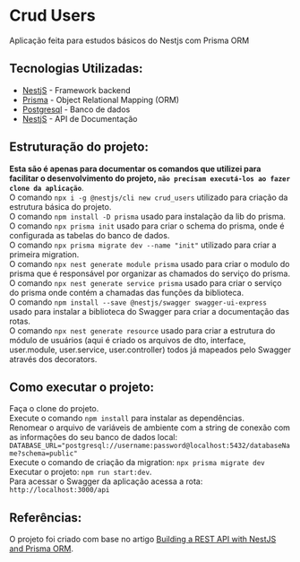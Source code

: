 # Crud Users
Aplicação feita para estudos básicos do Nestjs com Prisma ORM

## Tecnologias Utilizadas:
- [NestjS]('https://nestjs.com/') - Framework backend
- [Prisma]('https://www.prisma.io/') - Object Relational Mapping (ORM)
- [Postgresql]('https://www.postgresql.org/') - Banco de dados
- [NestjS]('https://swagger.io/') - API de Documentação

## Estruturação do projeto:
**Esta são é apenas para documentar os comandos que utilizei para facilitar o desenvolvimento do projeto, ```não precisam executá-los ao fazer clone da aplicação```**.  
O comando ```npx i -g @nestjs/cli new crud_users``` utilizado para criação da estrutura básica do projeto.  
O comando ```npm install -D prisma``` usado para instalação da lib do prisma.  
O comando ```npx prisma init``` usado para criar o schema do prisma, onde é configurada as tabelas do banco de dados.  
O comando ```npx prisma migrate dev --name "init"``` utilizado para criar a primeira migration.  
O comando ```npx nest generate module prisma``` usado para criar o modulo do prisma que é responsável por organizar as chamados do serviço do prisma.  
O comando ```npx nest generate service prisma``` usado para criar o serviço do prisma onde contém a chamadas das funções da biblioteca.  
O comando ```npm install --save @nestjs/swagger swagger-ui-express``` usado para instalar a biblioteca do Swagger para criar a documentação das rotas.  
O comando ```npx nest generate resource``` usado para criar a estrutura do módulo de usuários (aqui é criado os arquivos de dto, interface, user.module, user.service, user.controller) todos já mapeados pelo Swagger através dos decorators.  


## Como executar o projeto:
Faça o clone do projeto.  
Execute o comando ```npm install``` para instalar as dependências.  
Renomear o arquivo de variáveis de ambiente com a string de conexão com as informações do seu banco de dados local: ```DATABASE_URL="postgresql://username:password@localhost:5432/databaseName?schema=public"```  
Execute o comando de criação da migration: ```npx prisma migrate dev```  
Executar o projeto: ```npm run start:dev```.  
Para acessar o Swagger da aplicação acessa a rota: ```http://localhost:3000/api```  


## Referências:
O projeto foi criado com base no artigo [Building a REST API with NestJS and Prisma ORM]('https://medium.com/@teten.nugraha/building-a-rest-api-with-nestjs-and-prisma-orm-e52c8e182ae3').  